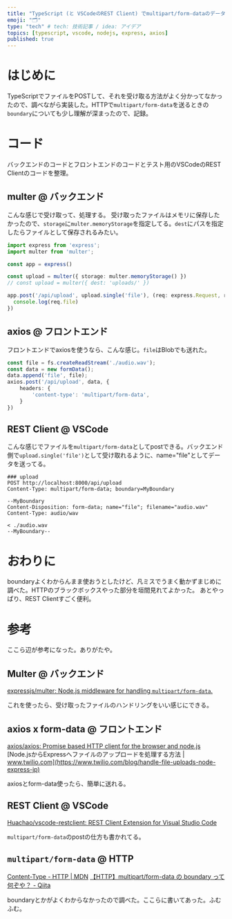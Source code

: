 ```yaml
---
title: "TypeScript (と VSCodeのREST Client) でmultipart/form-dataのデータを送受信"
emoji: "🗂"
type: "tech" # tech: 技術記事 / idea: アイデア
topics: [typescript, vscode, nodejs, express, axios]
published: true
---
```


# はじめに
TypeScriptでファイルをPOSTして、それを受け取る方法がよく分かってなかったので、調べながら実装した。HTTPで`multipart/form-data`を送るときの`boundary`についても少し理解が深まったので、記録。

# コード
バックエンドのコードとフロントエンドのコードとテスト用のVSCodeのREST Clientのコードを整理。

## multer @ バックエンド
こんな感じで受け取って、処理する。
受け取ったファイルはメモリに保存したかったので、`storage`に`multer.memoryStorage`を指定してる。`dest`にパスを指定したらファイルとして保存されるみたい。

```typescript
import express from 'express';
import multer from 'multer';

const app = express()

const upload = multer({ storage: multer.memoryStorage() })
// const upload = multer({ dest: 'uploads/' })

app.post('/api/upload', upload.single('file'), (req: express.Request, res: express.Response, next: express.NextFunction) => {
  console.log(req.file)
})
```

## axios @ フロントエンド
フロントエンドでaxiosを使うなら、こんな感じ。`file`はBlobでも送れた。

```typescript
const file = fs.createReadStream('./audio.wav');
const data = new formData();
data.append('file', file);
axios.post('/api/upload', data, {
    headers: {
        'content-type': 'multipart/form-data',
    }
})
```

## REST Client @ VSCode
こんな感じでファイルを`multipart/form-data`としてpostできる。バックエンド側で`upload.single('file')`として受け取れるように、name="file"としてデータを送ってる。

```http:.http
### upload
POST http://localhost:8000/api/upload
Content-Type: multipart/form-data; boundary=MyBoundary

--MyBoundary
Content-Disposition: form-data; name="file"; filename="audio.wav"
Content-Type: audio/wav

< ./audio.wav
--MyBoundary--
```

# おわりに
boundaryよくわからんまま使おうとしたけど、凡ミスでうまく動かずまじめに調べた。HTTPのブラックボックスやった部分を垣間見れてよかった。
あとやっぱり、REST Clientすごく便利。

# 参考
ここら辺が参考になった。ありがたや。

## Multer @ バックエンド
[expressjs/multer: Node.js middleware for handling `multipart/form-data`.](https://github.com/expressjs/multer)

これを使ったら、受け取ったファイルのハンドリングをいい感じにできる。

## axios x form-data @ フロントエンド
[axios/axios: Promise based HTTP client for the browser and node.js](https://github.com/axios/axios)
[Node.jsからExpressへファイルのアップロードを処理する方法 | www.twilio.com](https://www.twilio.com/blog/handle-file-uploads-node-express-jp)

axiosとform-data使ったら、簡単に送れる。

## REST Client @ VSCode
[Huachao/vscode-restclient: REST Client Extension for Visual Studio Code](https://github.com/Huachao/vscode-restclient)

`multipart/form-data`のpostの仕方も書かれてる。

## `multipart/form-data` @ HTTP
[Content-Type - HTTP | MDN](https://developer.mozilla.org/ja/docs/Web/HTTP/Headers/Content-Type)
[【HTTP】multipart/form-data の boundary って何ぞや？ - Qiita](https://qiita.com/kunihiros/items/e11daacfd62d85d83c06)

boundaryとかがよくわからなかったので調べた。ここらに書いてあった。ふむふむ。
